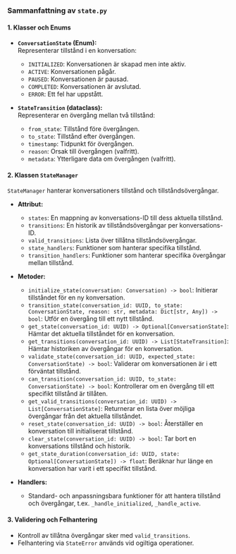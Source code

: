 ### **Sammanfattning av `state.py`**

#### **1. Klasser och Enums**

- **`ConversationState` (Enum):**  
  Representerar tillstånd i en konversation:
  - `INITIALIZED`: Konversationen är skapad men inte aktiv.
  - `ACTIVE`: Konversationen pågår.
  - `PAUSED`: Konversationen är pausad.
  - `COMPLETED`: Konversationen är avslutad.
  - `ERROR`: Ett fel har uppstått.

- **`StateTransition` (dataclass):**  
  Representerar en övergång mellan två tillstånd:
  - `from_state`: Tillstånd före övergången.
  - `to_state`: Tillstånd efter övergången.
  - `timestamp`: Tidpunkt för övergången.
  - `reason`: Orsak till övergången (valfritt).
  - `metadata`: Ytterligare data om övergången (valfritt).

#### **2. Klassen `StateManager`**

`StateManager` hanterar konversationers tillstånd och tillståndsövergångar.

- **Attribut:**
  - `states`: En mappning av konversations-ID till dess aktuella tillstånd.
  - `transitions`: En historik av tillståndsövergångar per konversations-ID.
  - `valid_transitions`: Lista över tillåtna tillståndsövergångar.
  - `state_handlers`: Funktioner som hanterar specifika tillstånd.
  - `transition_handlers`: Funktioner som hanterar specifika övergångar mellan tillstånd.

- **Metoder:**
  - `initialize_state(conversation: Conversation) -> bool`: Initierar tillståndet för en ny konversation.
  - `transition_state(conversation_id: UUID, to_state: ConversationState, reason: str, metadata: Dict[str, Any]) -> bool`: Utför en övergång till ett nytt tillstånd.
  - `get_state(conversation_id: UUID) -> Optional[ConversationState]`: Hämtar det aktuella tillståndet för en konversation.
  - `get_transitions(conversation_id: UUID) -> List[StateTransition]`: Hämtar historiken av övergångar för en konversation.
  - `validate_state(conversation_id: UUID, expected_state: ConversationState) -> bool`: Validerar om konversationen är i ett förväntat tillstånd.
  - `can_transition(conversation_id: UUID, to_state: ConversationState) -> bool`: Kontrollerar om en övergång till ett specifikt tillstånd är tillåten.
  - `get_valid_transitions(conversation_id: UUID) -> List[ConversationState]`: Returnerar en lista över möjliga övergångar från det aktuella tillståndet.
  - `reset_state(conversation_id: UUID) -> bool`: Återställer en konversation till initialiserat tillstånd.
  - `clear_state(conversation_id: UUID) -> bool`: Tar bort en konversations tillstånd och historik.
  - `get_state_duration(conversation_id: UUID, state: Optional[ConversationState]) -> float`: Beräknar hur länge en konversation har varit i ett specifikt tillstånd.

- **Handlers:**
  - Standard- och anpassningsbara funktioner för att hantera tillstånd och övergångar, t.ex. `_handle_initialized`, `_handle_active`.

#### **3. Validering och Felhantering**
- Kontroll av tillåtna övergångar sker med `valid_transitions`.
- Felhantering via `StateError` används vid ogiltiga operationer.

